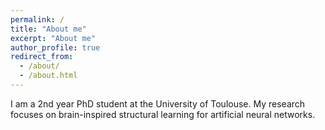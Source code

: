 ```yaml
---
permalink: /
title: "About me"
excerpt: "About me"
author_profile: true
redirect_from: 
  - /about/
  - /about.html
---
```


I am a 2nd year PhD student at the University of Toulouse. My research focuses on brain-inspired structural learning for artificial neural networks.

